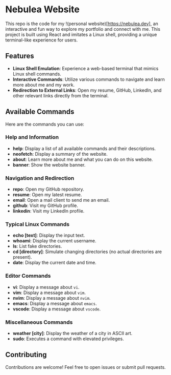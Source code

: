 # Nebulea Website

This repo is the code for my !(personal website)[https://nebulea.dev], an interactive and fun way to explore my portfolio and connect with me. This project is built using React and imitates a Linux shell, providing a unique terminal-like experience for users.

## Features

- **Linux Shell Emulation**: Experience a web-based terminal that mimics Linux shell commands.
- **Interactive Commands**: Utilize various commands to navigate and learn more about me and my work.
- **Redirection to External Links**: Open my resume, GitHub, LinkedIn, and other relevant links directly from the terminal.

## Available Commands

Here are the commands you can use:

### Help and Information

- **help**: Display a list of all available commands and their descriptions.
- **neofetch**: Display a summary of the website.
- **about**: Learn more about me and what you can do on this website.
- **banner**: Show the website banner.

### Navigation and Redirection

- **repo**: Open my GitHub repository.
- **resume**: Open my latest resume.
- **email**: Open a mail client to send me an email.
- **github**: Visit my GitHub profile.
- **linkedin**: Visit my LinkedIn profile.

### Typical Linux Commands

- **echo [text]**: Display the input text.
- **whoami**: Display the current username.
- **ls**: List fake directories.
- **cd [directory]**: Simulate changing directories (no actual directories are present).
- **date**: Display the current date and time.

### Editor Commands

- **vi**: Display a message about `vi`.
- **vim**: Display a message about `vim`.
- **nvim**: Display a message about `nvim`.
- **emacs**: Display a message about `emacs`.
- **vscode**: Display a message about `vscode`.

### Miscellaneous Commands

- **weather [city]**: Display the weather of a city in ASCII art.
- **sudo**: Executes a command with elevated privileges.

## Contributing

Contributions are welcome! Feel free to open issues or submit pull requests.